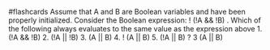 #flashcards 
Assume that A and B are Boolean variables and have been properly initialized. Consider the Boolean expression: ! (!A && !B) . Which of the following always evaluates to the same value as the expression above
	1.   (!A && !B) 
	2.  (!A || !B) 
	3.  (A || B) 
	4.  ! (A || B) 
	5.  (!A || B)
?
3  (A || B) 

